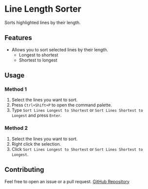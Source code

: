 # Line Length Sorter

Sorts highlighted lines by their length.

## Features

- Allows you to sort selected lines by their length.
    - Longest to shortest
    - Shortest to longest

## Usage

### Method 1

1. Select the lines you want to sort.
2. Press `Ctrl+Shift+P` to open the command palette.
3. Type `Sort Lines Longest to Shortest` or `Sort Lines Shortest to Longest` and press `Enter`.

### Method 2

1. Select the lines you want to sort.
2. Right click the selection.
3. Click `Sort Lines Longest to Shortest` or `Sort Lines Shortest to Longest`.

## Contributing

Feel free to open an issue or a pull request.
[GitHub Repository](https://github.com/cqb13/line-length-sorter)
